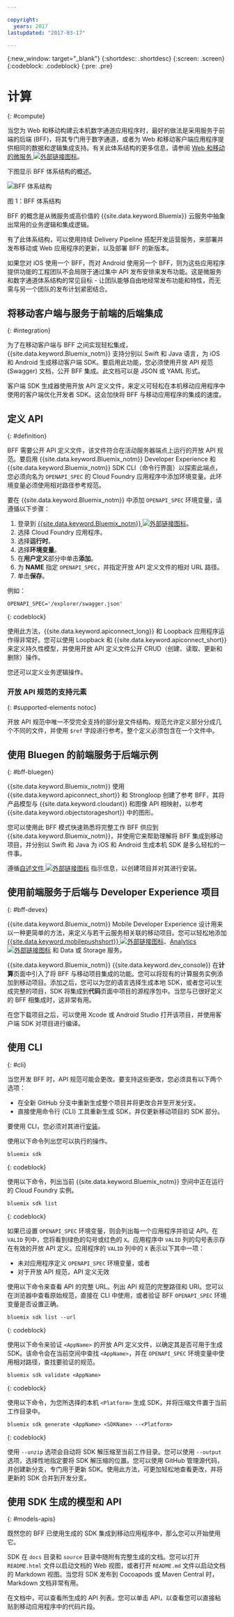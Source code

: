 ```yaml
---

copyright:
  years: 2017
lastupdated: "2017-03-17"

---
```

{:new_window: target="_blank"}
{:shortdesc: .shortdesc}
{:screen: .screen}
{:codeblock: .codeblock}
{:pre: .pre}

# 计算
{: #compute}

当您为 Web 和移动构建云本机数字通道应用程序时，最好的做法是采用服务于前端的后端 (BFF)，将其专门用于数字通道，或者为 Web 和移动客户端应用程序提供相同的数据和逻辑集成支持。有关此体系结构的更多信息，请参阅 [Web 和移动的微服务 ![外部链接图标](../icons/launch-glyph.svg)](https://www.ibm.com/devops/method/content/architecture/omnichannelArchitecture)。

下图显示 BFF 体系结构的概述。

![BFF 体系结构](images/bff-arch.png)

图 1：BFF 体系结构

BFF 的概念是从微服务或高价值的 {{site.data.keyword.Bluemix}} 云服务中抽象出常用的业务逻辑和集成逻辑。

有了此体系结构，可以使用持续 Delivery Pipeline 搭配开发运营服务，来部署并发布移动或 Web 应用程序的更新，以及部署 BFF 的新版本。

如果您对 iOS 使用一个 BFF，而对 Android 使用另一个 BFF，则为这些应用程序提供功能的工程团队不会局限于通过集中 API 发布安排来发布功能。这是微服务和数字通道体系结构的常见目标 - 让团队能够自由地经常发布功能和特性，而无需与另一个团队的发布计划紧密结合。

<!--
## Backend for Frontends (BFF)
{: #bff}

Backend for Frontend patterns, commonly known as BFFs, really help you to focus on exposing business data and services in a form that matches the user interaction requirements. To optimize a user journey to your cloud solution, it may require a different user journey for the mobile application and a richer, more detailed journey for the Web application. With the introduction of voice-controlled devices like the [{{site.data.keyword.conversationfull}} ![External link icon](../icons/launch-glyph.svg "External link icon")](https://www.ibm.com/watson/developercloud/conversation.html) service, the interaction with a user could be controlled by voice. This digital channel will require a very different BFF for managing these voice intent-based interactions.

With {{site.data.keyword.Bluemix_notm}}, you can build a BFF by using polyglot programming approach to define the BFF. IBM recommends using Node, Swift, or Java and running them in a cloud native pattern with either Cloud Foundry, Container services, or serverless.

The BFF will manage the integration with services for data persistence, caching, and integration with high-value services like {{site.data.keyword.ibmwatson}}, {{site.data.keyword.iot_short_notm}}, {{site.data.keyword.weather_short}}, and data analytics like {{site.data.keyword.sparks}}.

The BFF will expose an API most commonly using a REST pattern, but you can design your BFF to work from a messaging architecture using {{site.data.keyword.messagehub}}.
-->


## 将移动客户端与服务于前端的后端集成
{: #integration}

为了在移动客户端与 BFF 之间实现轻松集成，{{site.data.keyword.Bluemix_notm}} 支持分别以 Swift 和 Java 语言，为 iOS 和 Android 生成移动客户端 SDK。要启用此功能，您必须使用开放 API 规范 (Swagger) 文档，公开 BFF 集成。此文档可以是 JSON 或 YAML 形式。

客户端 SDK 生成器使用开放 API 定义文件，来定义可轻松在本机移动应用程序中使用的客户端优化开发者 SDK。这会加快将 BFF 与移动应用程序的集成的速度。


## 定义 API
{: #definition}

BFF 需要公开 API 定义文件，该文件符合在活动服务器端点上运行的开放 API 规范。要启用 {{site.data.keyword.Bluemix_notm}} Developer Experience 和 {{site.data.keyword.Bluemix_notm}} SDK CLI（命令行界面）以探索此端点，您必须向名为 `OPENAPI_SPEC` 的 Cloud Foundry 应用程序中添加环境变量。此环境变量必须使用相对路径参考规范。

要在 {{site.data.keyword.Bluemix_notm}} 中添加 `OPENAPI_SPEC` 环境变量，请遵循以下步骤：

1. 登录到 [{{site.data.keyword.Bluemix_notm}} ![外部链接图标](../icons/launch-glyph.svg)](http://bluemix.net)。
2. 选择 Cloud Foundry 应用程序。
3. 选择**运行时**。
4. 选择**环境变量**。
5. 在**用户定义**部分中单击**添加**。
6. 为 **NAME** 指定 `OPENAPI_SPEC`，并指定开放 API 定义文件的相对 URL 路径。
7. 单击**保存**。

<!--
To add the `OPENAPI_SPEC` environment variable locally and push your changes to {{site.data.keyword.Bluemix_notm}} with the [Cloud Foundry CLI ![External link icon](../icons/launch-glyph.svg)](https://github.com/cloudfoundry/cli#getting-started), follow these steps:

1. Open Terminal and navigate to your project directory.
2. Add the following code to the `manifest.yml` file.

   ```
   env:
       "OPENAPI_SPEC": "<relative URL path to your Open API definition file>"
   ```
   {: codeblock}
3. Save your changes to the `manifest.yml` file.
4. Run `cf push` to deploy the changes to {{site.data.keyword.Bluemix_notm}}.
-->

例如：

```
OPENAPI_SPEC='/explorer/swagger.json'
```
{: codeblock}

使用此方法，{{site.data.keyword.apiconnect_long}} 和 Loopback 应用程序运作得非常好。您可以使用 Loopback 和 {{site.data.keyword.apiconnect_short}} 来定义持久性模型，并使用开放 API 定义文件公开 CRUD（创建、读取、更新和删除）操作。

您还可以定义业务逻辑操作。


### 开放 API 规范的支持元素
{: #supported-elements notoc}

开放 API 规范中唯一不受完全支持的部分是文件结构。规范允许定义部分分成几个不同的文件，并使用 `$ref` 字段进行参考。整个定义必须包含在一个文件中。


## 使用 Bluegen 的前端服务于后端示例
{: #bff-bluegen}

{{site.data.keyword.Bluemix_notm}} 使用 {{site.data.keyword.apiconnect_short}} 和 Strongloop 创建了参考 BFF，其将产品模型与 {{site.data.keyword.cloudant}} 和图像 API 相映射，以参考 {{site.data.keyword.objectstorageshort}} 中的图形。

您可以使用此 BFF 模式快速熟悉将完整工作 BFF 供应到 {{site.data.keyword.Bluemix_notm}}，并使用它来帮助理解将 BFF 集成到移动项目，并分别以 Swift 和 Java 为 iOS 和 Android 生成本机 SDK 是多么轻松的一件事。

遵循[自述文件 ![外部链接图标](../icons/launch-glyph.svg "外部链接图标")](https://github.com/ibm-bluemix-mobile-services/backend-for-frontend-node "外部链接图标") 指示信息，以创建项目并对其进行安装。


## 使用前端服务于后端与 Developer Experience 项目
{: #bff-devex}

{{site.data.keyword.Bluemix_notm}} Mobile Developer Experience 设计用来以一种更简单的方法，来定义与若干云服务相关联的移动项目。您可以轻松地添加 [{{site.data.keyword.mobilepushshort}} ![外部链接图标](../icons/launch-glyph.svg)](/docs/services/mobilepush/index.html)、[Analytics ![外部链接图标](../icons/launch-glyph.svg)](/docs/services/mobileanalytics/index.html) 和 Data 或 Storage 服务。

{{site.data.keyword.Bluemix_notm}} {{site.data.keyword.dev_console}} 在**计算**页面中引入了将 BFF 与移动项目集成的功能。您可以将现有的计算服务实例添加到移动项目。添加之后，您可以为您的语言选择生成本地 SDK，或者您可以生成完整的项目，SDK 将集成到**代码**页面中项目的源程序包中。当您与已很好定义的 BFF 相集成时，这非常有用。

在您下载项目之后，可以使用 Xcode 或 Android Studio 打开该项目，并使用客户端 SDK 对项目进行编译。


## 使用 CLI
{: #cli}

当您开发 BFF 时，API 规范可能会更改。要支持这些更改，您必须具有以下两个选项：

* 在全新 GitHub 分支中重新生成整个项目并将更改合并至开发分支。
* 直接使用命令行 (CLI) 工具重新生成 SDK，并仅更新移动项目的 SDK 部分。

要使用 CLI，您必须对其进行[安装](sdk_cli.html#installation)。

使用以下命令列出您可以执行的操作。

```
bluemix sdk
```
{: codeblock}

使用以下命令，列出当前 {{site.data.keyword.Bluemix_notm}} 空间中正在运行的 Cloud Foundry 实例。

```
bluemix sdk list
```
{: codeblock}

如果已设置 `OPENAPI_SPEC` 环境变量，则会列出每一个应用程序并验证 API。在 `VALID` 列中，您将看到绿色的勾号或红色的 `X`。应用程序中 `VALID` 列的勾号表示存在有效的开放 API 定义。应用程序的 `VALID` 列中的 `X` 表示以下其中一项：

* 未对应用程序定义 `OPENAPI_SPEC` 环境变量，或者
* 对于开放 API 规范，API 定义无效

使用以下命令来查看 API 的完整 URL。列出 API 规范的完整路径和 URI。您可以在浏览器中查看原始规范，直接在 CLI 中使用，或者验证 BFF `OPENAPI_SPEC` 环境变量是否设置正确。

```
bluemix sdk list --url
```
{: codeblock}

使用以下命令来验证 `<AppName>` 的开放 API 定义文件，以确定其是否可用于生成 SDK。该命令会在当前空间中查找 `<AppName>`，并在 `OPENAPI_SPEC` 环境变量中使用相对路径，查找要验证的规范。

```
bluemix sdk validate <AppName>
```
{: codeblock}

使用以下命令，为您所选择的本机 `<Platform>` 生成 SDK，并将压缩文件置于当前工作目录中。

```
bluemix sdk generate <AppName> <SDKName> --<Platform>
```
{: codeblock}

使用 `--unzip` 选项会自动将 SDK 解压缩至当前工作目录。您可以使用 `--output` 选项，选择性地指定要将 SDK 解压缩的位置。您可以使用 GitHub 管理源代码，并创建新分支，专门用于更新 SDK。使用此方法，可更加轻松地查看更改，并将更新的 SDK 合并到开发分支。


## 使用 SDK 生成的模型和 API
{: #models-apis}

既然您的 BFF 已使用生成的 SDK 集成到移动应用程序中，那么您可以开始使用它。

SDK 在 `docs` 目录和 `source` 目录中随附有完整生成的文档。您可以打开 `README.html` 文件以启动文档的 Web 视图，或者打开 `README.md` 文件以启动文档的 Markdown 视图。当您将 SDK 发布到 Cocoapods 或 Maven Central 时，Markdown 文档非常有用。

在文档中，可以查看所生成的 API 列表。您可以单击 API，以查看您可以直接粘贴到移动应用程序中的代码片段。
